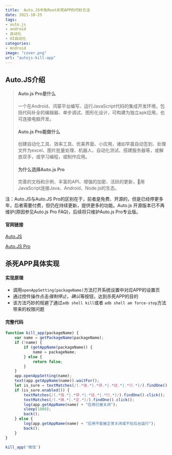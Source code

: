 ```yaml
---
title:  Auto.JS中免Root杀死APP的巧妙方法
date: 2021-10-25
tags:
- auto.js
- android
- 自动化
- UI自动化
categories: 
- Android
image: "cover.png"
url: "autojs-kill-app"
---
```




## Auto.JS介绍



>#### Auto.js Pro是什么
>
>一个在Android、鸿蒙平台编写、运行JavaScript代码的集成开发环境，包括代码补全的编辑器、单步调试、图形化设计，可构建为独立apk应用，也可连接电脑开发。
>
>
>
>#### Auto.js Pro能做什么
>
>创建自动化工具、效率工具、优美界面、小应用，诸如早晨自动签到、处理文件为excel、图片批量处理、机器人、自动化测试、搭建服务器等，或解放双手，或学习编程，或制作应用。
>
>
>
>#### 为什么选择Auto.js Pro
>
>完善的文档和示例、丰富的API、增强的加密、活跃的更新，用JavaScript连接Java、Android、Node.js的生态。

注：Auto.JS与Auto.JS Pro的区别在于，前者是免费、开源的，但是已经停更多年，后者需要付费，但仍在持续更新，提供更多的功能。Auto.js 开源版本已不再维护(原因参见Auto.js Pro FAQ)，后续将只维护Auto.js Pro专业版。
<!-- more -->



#### 官网链接

[Auto.JS](https://hyb1996.github.io/AutoJs-Docs/#/)

[Auto.JS Pro](https://pro.autojs.org/)





## 杀死APP具体实现

#### 实现原理

- 调用`openAppSetting(packageName)`方法打开系统设置中对应APP的设置页
- 通过控件操作点击*强制停止*，*确认*等按钮，达到杀死APP的目的
- 该方法巧妙的规避了通过`adb shell kill`或者 `adb shell am force-stop`方法带来的权限问题



#### 完整代码

```javascript
function kill_app(packageName) {
    var name = getPackageName(packageName);
    if (!name) {
        if (getAppName(packageName)) {
            name = packageName;
        } else {
            return false;
        }
    }
    app.openAppSetting(name);
    text(app.getAppName(name)).waitFor();
    let is_sure = textMatches(/(.*强.*|.*停.*|.*结.*|.*行.*)/).findOne();
    if (is_sure.enabled()) {
        textMatches(/(.*强.*|.*停.*|.*结.*|.*行.*)/).findOne().click();
        textMatches(/(.*确.*|.*定.*)/).findOne().click();
        log(app.getAppName(name) + "应用已被关闭");
        sleep(1000);
        back();
    } else {
        log(app.getAppName(name) + "应用不能被正常关闭或不在后台运行");
        back();
    }
}

kill_app('微信')
```



